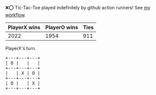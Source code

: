 :x::o: Tic-Tac-Toe played indefinitely by github action runners! See [my workflow](.github/workflows/play.yaml).

|PlayerX wins|PlayerO wins|Ties|
|-|-|-|
|2022|1954|911|

PlayerX's turn.

<pre>
+---+---+---+
| O |   |   |
+---+---+---+
|   | X | O |
+---+---+---+
| O |   | X |
+---+---+---+
</pre>